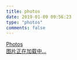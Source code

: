 ```yaml
---
title: photos
date: 2019-01-09 09:56:23
type: "photos"
comments: false
---
```


<link rel="stylesheet" href="../lib/album/ins.css">
<link rel="stylesheet" href="../lib/album/photoswipe.css"> 
<link rel="stylesheet" href="../lib/album/default-skin/default-skin.css"> 
<div class="photos-btn-wrap">
    <a class="photos-btn active" href="javascript:void(0)">Photos</a>
</div>
<div class="instagram itemscope">
    <a href="https://hexianwei.com" target="_blank" class="open-ins">图片正在加载中…</a>
</div>


<script>
  (function() {
    var loadScript = function(path) {
      var $script = document.createElement('script')
      document.getElementsByTagName('body')[0].appendChild($script)
      $script.setAttribute('src', path)
    }
    setTimeout(function() {
        loadScript('../lib/album/ins.js')
    }, 0)
  })()
</script>